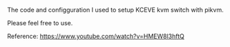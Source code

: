 The code and configguration I used to setup KCEVE kvm switch with pikvm. 

Please feel free to use. 

Reference: https://www.youtube.com/watch?v=HMEW8l3hftQ

